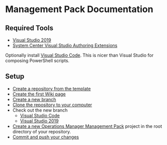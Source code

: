 # Management Pack Documentation

## Required Tools

- [Visual Studio 2019](https://docs.microsoft.com/visualstudio/ide/?view=vs-2019)
- [System Center Visual Studio Authoring Extensions](https://www.microsoft.com/download/details.aspx?id=30169)

Optionally install [Visual Studio Code](https://code.visualstudio.com/). This is nicer than Visual Studio for composing PowerShell scripts.

## Setup

- [Create a repository from the template](https://docs.github.com/github/creating-cloning-and-archiving-repositories/creating-a-repository-on-github/creating-a-repository-from-a-template)
- [Create the first Wiki page](https://guides.github.com/features/wikis/#creating-your-wiki)
- [Create a new branch](https://docs.github.com/github/collaborating-with-issues-and-pull-requests/proposing-changes-to-your-work-with-pull-requests/creating-and-deleting-branches-within-your-repository)
- [Clone the repository to your computer](https://docs.github.com/github/creating-cloning-and-archiving-repositories/cloning-a-repository-from-github/cloning-a-repository)
- Check out the new branch
  - [Visual Studio Code](https://code.visualstudio.com/Docs/editor/versioncontrol#_branches-and-tags)
  - [Visual Studio 2019](https://docs.microsoft.com/visualstudio/version-control/git-with-visual-studio?view=vs-2019#select-an-existing-branch)
- [Create a new Operations Manager Management Pack](https://social.technet.microsoft.com/wiki/contents/articles/5236.visual-studio-authoring-extensions-for-system-center-2012-operations-manager.aspx#Creating_a_New_Management_Pack) project in the root directory of your repository.
- [Commit and push your changes](https://docs.microsoft.com/visualstudio/version-control/git-with-visual-studio?view=vs-2019#git-changes-window)

